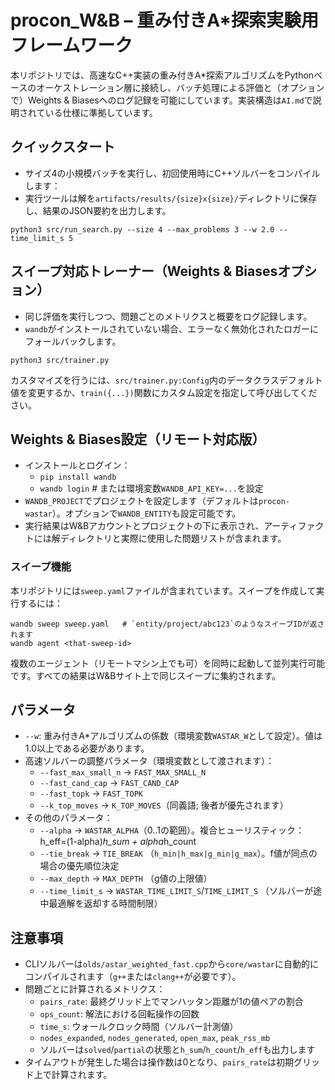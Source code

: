 # procon_W&B – 重み付きA*探索実験用フレームワーク

本リポジトリでは、高速なC++実装の重み付きA*探索アルゴリズムをPythonベースのオーケストレーション層に接続し、バッチ処理による評価と（オプションで）Weights & Biasesへのログ記録を可能にしています。実装構造は`AI.md`で説明されている仕様に準拠しています。

## クイックスタート

- サイズ4の小規模バッチを実行し、初回使用時にC++ソルバーをコンパイルします：
- 実行ツールは解を`artifacts/results/{size}x{size}/`ディレクトリに保存し、結果のJSON要約を出力します。

```
python3 src/run_search.py --size 4 --max_problems 3 --w 2.0 --time_limit_s 5
```

## スイープ対応トレーナー（Weights & Biasesオプション）

- 同じ評価を実行しつつ、問題ごとのメトリクスと概要をログ記録します。
- `wandb`がインストールされていない場合、エラーなく無効化されたロガーにフォールバックします。

```
python3 src/trainer.py
```

カスタマイズを行うには、`src/trainer.py:Config`内のデータクラスデフォルト値を変更するか、`train({...})`関数にカスタム設定を指定して呼び出してください。

## Weights & Biases設定（リモート対応版）

- インストールとログイン：
  - `pip install wandb`
  - `wandb login`  # または環境変数`WANDB_API_KEY=...`を設定
- `WANDB_PROJECT`でプロジェクトを設定します（デフォルトは`procon-wastar`）。オプションで`WANDB_ENTITY`も設定可能です。
- 実行結果はW&Bアカウントとプロジェクトの下に表示され、アーティファクトには解ディレクトリと実際に使用した問題リストが含まれます。

### スイープ機能

本リポジトリには`sweep.yaml`ファイルが含まれています。スイープを作成して実行するには：

```
wandb sweep sweep.yaml   # `entity/project/abc123`のようなスイープIDが返されます
wandb agent <that-sweep-id>
```

複数のエージェント（リモートマシン上でも可）を同時に起動して並列実行可能です。すべての結果はW&Bサイト上で同じスイープに集約されます。

## パラメータ

- `--w`: 重み付きA*アルゴリズムの係数（環境変数`WASTAR_W`として設定）。値は1.0以上である必要があります。
- 高速ソルバーの調整パラメータ（環境変数として渡されます）：
  - `--fast_max_small_n` → `FAST_MAX_SMALL_N`
  - `--fast_cand_cap` → `FAST_CAND_CAP`
  - `--fast_topk` → `FAST_TOPK`
  - `--k_top_moves` → `K_TOP_MOVES`（同義語; 後者が優先されます）
- その他のパラメータ：
  - `--alpha` → `WASTAR_ALPHA`（0..1の範囲）。複合ヒューリスティック：h_eff=(1-alpha)*h_sum + alpha*h_count
  - `--tie_break` → `TIE_BREAK` （`h_min|h_max|g_min|g_max`）。f値が同点の場合の優先順位決定
  - `--max_depth` → `MAX_DEPTH` （g値の上限値）
  - `--time_limit_s` → `WASTAR_TIME_LIMIT_S`/`TIME_LIMIT_S` （ソルバーが途中最適解を返却する時間制限）

## 注意事項

- CLIソルバーは`olds/astar_weighted_fast.cpp`から`core/wastar`に自動的にコンパイルされます（`g++`または`clang++`が必要です）。
- 問題ごとに計算されるメトリクス：
  - `pairs_rate`: 最終グリッド上でマンハッタン距離が1の値ペアの割合
  - `ops_count`: 解法における回転操作の回数
  - `time_s`: ウォールクロック時間（ソルバー計測値）
  - `nodes_expanded`, `nodes_generated`, `open_max`, `peak_rss_mb`
  - ソルバーは`solved`/`partial`の状態と`h_sum`/`h_count`/`h_eff`も出力します
- タイムアウトが発生した場合は操作数は0となり、`pairs_rate`は初期グリッド上で計算されます。

